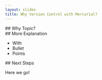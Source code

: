 ```yaml
---
layout: slides
title: Why Version Control with Mercurial?
---
```

<section class="slide">
## Why Topic?
</section>

<section class="slide">
## More Explanation

* With
* Bullet
* Points
</section>

<section class="slide">
## Next Steps

Here we go!
</section>
